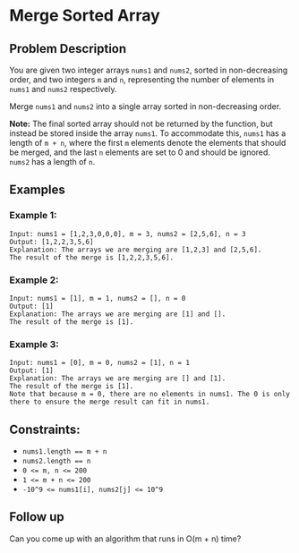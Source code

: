 # Merge Sorted Array

## Problem Description

You are given two integer arrays `nums1` and `nums2`, sorted in non-decreasing order, and two integers `m` and `n`, representing the number of elements in `nums1` and `nums2` respectively.

Merge `nums1` and `nums2` into a single array sorted in non-decreasing order.

**Note:** The final sorted array should not be returned by the function, but instead be stored inside the array `nums1`. To accommodate this, `nums1` has a length of `m + n`, where the first `m` elements denote the elements that should be merged, and the last `n` elements are set to 0 and should be ignored. `nums2` has a length of `n`.

## Examples

### Example 1:
```
Input: nums1 = [1,2,3,0,0,0], m = 3, nums2 = [2,5,6], n = 3
Output: [1,2,2,3,5,6]
Explanation: The arrays we are merging are [1,2,3] and [2,5,6].
The result of the merge is [1,2,2,3,5,6].
```

### Example 2:
```
Input: nums1 = [1], m = 1, nums2 = [], n = 0
Output: [1]
Explanation: The arrays we are merging are [1] and [].
The result of the merge is [1].
```

### Example 3:
```
Input: nums1 = [0], m = 0, nums2 = [1], n = 1
Output: [1]
Explanation: The arrays we are merging are [] and [1].
The result of the merge is [1].
Note that because m = 0, there are no elements in nums1. The 0 is only there to ensure the merge result can fit in nums1.
```

## Constraints:
- `nums1.length == m + n`
- `nums2.length == n`
- `0 <= m, n <= 200`
- `1 <= m + n <= 200`
- `-10^9 <= nums1[i], nums2[j] <= 10^9`

## Follow up
Can you come up with an algorithm that runs in O(m + n) time?
